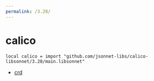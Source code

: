 ```yaml
---
permalink: /3.28/
---
```


# calico

```jsonnet
local calico = import "github.com/jsonnet-libs/calico-libsonnet/3.28/main.libsonnet"
```



* [crd](crd/index.md)